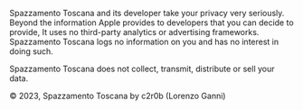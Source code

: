 Spazzamento Toscana and its developer take your privacy very seriously. Beyond the information Apple provides to developers that you can decide to provide, It uses no third-party analytics or advertising frameworks. Spazzamento Toscana logs no information on you and has no interest in doing such.

Spazzamento Toscana does not collect, transmit, distribute or sell your data.

© 2023, Spazzamento Toscana by c2r0b (Lorenzo Ganni)
